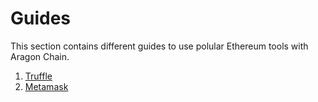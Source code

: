 <!--
order: false
parent:
  order: 5
-->

# Guides

This section contains different guides to use polular Ethereum tools with Aragon Chain.

1. [Truffle](./truffle.md)
2. [Metamask](./metamask.md)
